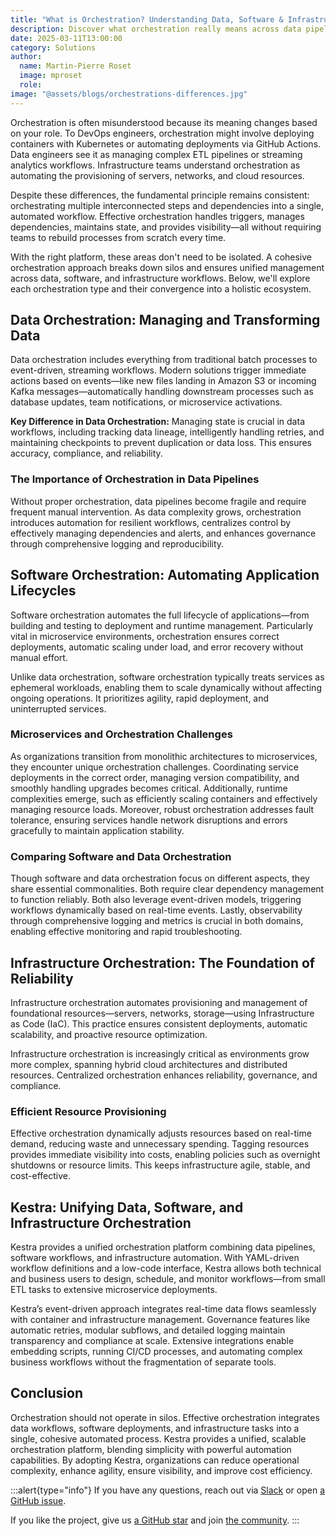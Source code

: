 ```yaml
---
title: "What is Orchestration? Understanding Data, Software & Infrastructure Orchestration"
description: Discover what orchestration really means across data pipelines, software lifecycles, and infrastructure automation.
date: 2025-03-11T13:00:00
category: Solutions
author:
  name: Martin-Pierre Roset
  image: mproset
  role:
image: "@assets/blogs/orchestrations-differences.jpg"
---
```


Orchestration is often misunderstood because its meaning changes based on your role. To DevOps engineers, orchestration might involve deploying containers with Kubernetes or automating deployments via GitHub Actions. Data engineers see it as managing complex ETL pipelines or streaming analytics workflows. Infrastructure teams understand orchestration as automating the provisioning of servers, networks, and cloud resources.

Despite these differences, the fundamental principle remains consistent: orchestrating multiple interconnected steps and dependencies into a single, automated workflow. Effective orchestration handles triggers, manages dependencies, maintains state, and provides visibility—all without requiring teams to rebuild processes from scratch every time.

With the right platform, these areas don't need to be isolated. A cohesive orchestration approach breaks down silos and ensures unified management across data, software, and infrastructure workflows. Below, we'll explore each orchestration type and their convergence into a holistic ecosystem.

## Data Orchestration: Managing and Transforming Data

Data orchestration includes everything from traditional batch processes to event-driven, streaming workflows. Modern solutions trigger immediate actions based on events—like new files landing in Amazon S3 or incoming Kafka messages—automatically handling downstream processes such as database updates, team notifications, or microservice activations.

**Key Difference in Data Orchestration:** Managing state is crucial in data workflows, including tracking data lineage, intelligently handling retries, and maintaining checkpoints to prevent duplication or data loss. This ensures accuracy, compliance, and reliability.

### The Importance of Orchestration in Data Pipelines

Without proper orchestration, data pipelines become fragile and require frequent manual intervention. As data complexity grows, orchestration introduces automation for resilient workflows, centralizes control by effectively managing dependencies and alerts, and enhances governance through comprehensive logging and reproducibility.

## Software Orchestration: Automating Application Lifecycles

Software orchestration automates the full lifecycle of applications—from building and testing to deployment and runtime management. Particularly vital in microservice environments, orchestration ensures correct deployments, automatic scaling under load, and error recovery without manual effort.

Unlike data orchestration, software orchestration typically treats services as ephemeral workloads, enabling them to scale dynamically without affecting ongoing operations. It prioritizes agility, rapid deployment, and uninterrupted services.

### Microservices and Orchestration Challenges

As organizations transition from monolithic architectures to microservices, they encounter unique orchestration challenges. Coordinating service deployments in the correct order, managing version compatibility, and smoothly handling upgrades becomes critical. Additionally, runtime complexities emerge, such as efficiently scaling containers and effectively managing resource loads. Moreover, robust orchestration addresses fault tolerance, ensuring services handle network disruptions and errors gracefully to maintain application stability.

### Comparing Software and Data Orchestration

Though software and data orchestration focus on different aspects, they share essential commonalities. Both require clear dependency management to function reliably. Both also leverage event-driven models, triggering workflows dynamically based on real-time events. Lastly, observability through comprehensive logging and metrics is crucial in both domains, enabling effective monitoring and rapid troubleshooting.

## Infrastructure Orchestration: The Foundation of Reliability

Infrastructure orchestration automates provisioning and management of foundational resources—servers, networks, storage—using Infrastructure as Code (IaC). This practice ensures consistent deployments, automatic scalability, and proactive resource optimization.

Infrastructure orchestration is increasingly critical as environments grow more complex, spanning hybrid cloud architectures and distributed resources. Centralized orchestration enhances reliability, governance, and compliance.

### Efficient Resource Provisioning

Effective orchestration dynamically adjusts resources based on real-time demand, reducing waste and unnecessary spending. Tagging resources provides immediate visibility into costs, enabling policies such as overnight shutdowns or resource limits. This keeps infrastructure agile, stable, and cost-effective.

## Kestra: Unifying Data, Software, and Infrastructure Orchestration

Kestra provides a unified orchestration platform combining data pipelines, software workflows, and infrastructure automation. With YAML-driven workflow definitions and a low-code interface, Kestra allows both technical and business users to design, schedule, and monitor workflows—from small ETL tasks to extensive microservice deployments.

Kestra’s event-driven approach integrates real-time data flows seamlessly with container and infrastructure management. Governance features like automatic retries, modular subflows, and detailed logging maintain transparency and compliance at scale. Extensive integrations enable embedding scripts, running CI/CD processes, and automating complex business workflows without the fragmentation of separate tools.

## Conclusion

Orchestration should not operate in silos. Effective orchestration integrates data workflows, software deployments, and infrastructure tasks into a single, cohesive automated process. Kestra provides a unified, scalable orchestration platform, blending simplicity with powerful automation capabilities. By adopting Kestra, organizations can reduce operational complexity, enhance agility, ensure visibility, and improve cost efficiency.

:::alert{type="info"}
If you have any questions, reach out via [Slack](https://kestra.io/slack) or open [a GitHub issue](https://github.com/kestra-io/kestra).

If you like the project, give us [a GitHub star](https://github.com/kestra-io/kestra) and join [the community](https://kestra.io/slack).
:::
